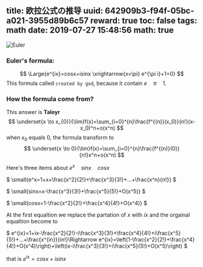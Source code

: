 title: 欧拉公式の推导
uuid: 642909b3-f94f-05bc-a021-3955d89b6c57
reward: true
toc: false
tags: math
date: 2019-07-27 15:48:56
math: true
---
![Euler](https://upload.wikimedia.org/wikipedia/commons/6/60/Leonhard_Euler_2.jpg)
<!---more--->
### Euler's formula: 
$$
\Large{e^{ix}=cosx+isinx
\xrightarrow{x=\pi}
e^{\pi i}+1=0}
$$
This formula called `created by god`, because it contain $e\quad\pi\quad1$.

### How the formula come from?
This answer is **Taloyr**
$$
\underset{x \to x_{0}}{\lim}f(x)=\sum_{i=0}^{n}\frac{f^{(n)}(x_0)}{n!}(x-x_0)^n+o(x^n)
$$
when $x_0$ equals $0$, the formula transform to
$$
\underset{x \to 0}{\lim}f(x)=\sum_{i=0}^{n}\frac{f^{(n)}(0)}{n!}x^n+o(x^n)
$$

Here's three items about $e^x\quad sinx\quad cosx$

$
\small{e^x=1+x+\frac{x^2}{2!}+\frac{x^3}{3!}+...+\frac{x^n}{n!}}
$

$
\small{sinx=x-\frac{x^3}{3!}+\frac{x^5}{5!}+O(x^5)}
$

$
\small{cosx=1-\frac{x^2}{2!}+\frac{x^4}{4!}+O(x^4)}
$

At the first equaltion we replace the partation of $x$ with $ix$
and the orgainal equaltion become to

$
e^{ix}=1+ix-\frac{x^2}{2!}-i\frac{x^3}{3!}+\frac{x^4}{4!}+i\frac{x^5}{5!}+...+\frac{x^{in}}{in!}\Rightarrow e^{ix}=\left(1-\frac{x^2}{2!}+\frac{x^4}{4!}+O(x^4)\right)+\left(ix-i\frac{x^3}{3!}+i\frac{x^5}{5!}+O(x^5)\right)
$

that is $e^{ix}=cosx+isinx$